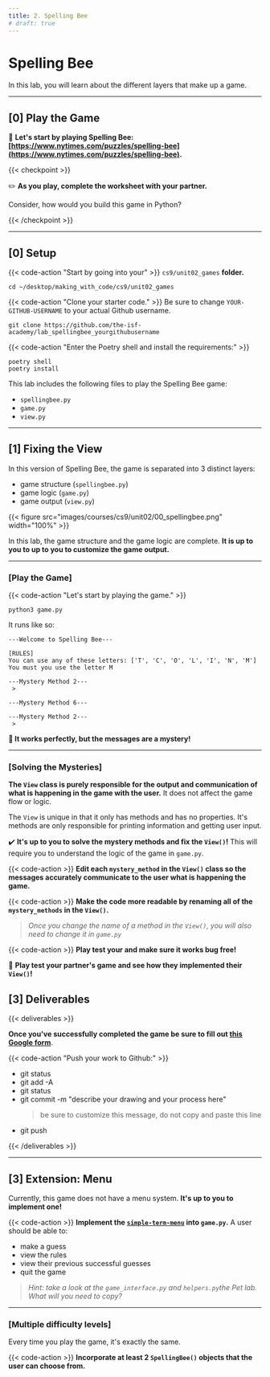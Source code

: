 ```yaml
---
title: 2. Spelling Bee
# draft: true
---
```


# Spelling Bee

In this lab, you will learn about the different layers that make up a game.

---

## [0] Play the Game



👾 **Let's start by playing Spelling Bee: [https://www.nytimes.com/puzzles/spelling-bee](https://www.nytimes.com/puzzles/spelling-bee).**

{{< checkpoint >}}

✏️ **As you play, complete the worksheet with your partner.** 

Consider, how would you build this game in Python?

{{< /checkpoint >}}

---

## [0] Setup

{{< code-action "Start by going into your" >}} `cs9/unit02_games` **folder.**
```shell
cd ~/desktop/making_with_code/cs9/unit02_games
```

{{< code-action "Clone your starter code." >}} Be sure to change `YOUR-GITHUB-USERNAME` to your actual Github username.
```shell
git clone https://github.com/the-isf-academy/lab_spellingbee_yourgithubusername
```


{{< code-action "Enter the Poetry shell and install the requirements:" >}}
```shell
poetry shell
poetry install
```

This lab includes the following files to play the Spelling Bee game:
- `spellingbee.py`
- `game.py`
- `view.py`

---

## [1] Fixing the View 

In this version of Spelling Bee, the game is separated into 3 distinct layers:
- game structure (`spellingbee.py`)
- game logic (`game.py`)
- game output (`view.py`)

{{< figure src="images/courses/cs9/unit02/00_spellingbee.png" width="100%" >}}

In this lab, the game structure and the game logic are complete. **It is up to you to up to you to customize the game output.**

---

### [Play the Game]

{{< code-action "Let's start by playing the game." >}} 

```shell
python3 game.py
```

It runs like so:
```shell 
---Welcome to Spelling Bee---

[RULES]
You can use any of these letters: ['T', 'C', 'O', 'L', 'I', 'N', 'M']
You must you use the letter M

---Mystery Method 2---
 > 

---Mystery Method 6---

---Mystery Method 2---
 > 
```

**🤔 It works perfectly, but the messages are a mystery!**

---

### [Solving the Mysteries]

**The `View` class is purely responsible for the output and communication of what is happening in the game with the user.** It does not affect the game flow or logic. 

The `View` is unique in that it only has methods and has no properties. It's methods are only responsible for printing information and getting user input. 

✔️ **It's up to you to solve the mystery methods and fix the `View()`!** This will require you to understand the logic of the game in `game.py`. 

{{< code-action >}} **Edit each `mystery_method` in the `View()` class so the messages accurately communicate to the user what is happening the game.** 

{{< code-action >}} **Make the code more readable by renaming all of the `mystery_methods` in the `View()`.** 
> *Once you change the name of a method in the `View()`, you will also need to change it in `game.py`*

{{< code-action >}} **Play test your and make sure it works bug free!** 

👾 **Play test your partner's game and see how they implemented their `View()`!** 


## [3] Deliverables


{{< deliverables  >}}

**Once you've successfully completed the game be sure to fill out [this Google form](https://docs.google.com/forms/d/e/1FAIpQLScul5QUTuRN2MQUlX2rwvpCnxARWolbrP3R045kwjUsNXuN3g/viewform?usp=sf_link)**.


{{< code-action "Push your work to Github:" >}}
- git status
- git add -A
- git status
- git commit -m "describe your drawing and your process here"
  > be sure to customize this message, do not copy and paste this line
- git push

{{< /deliverables >}}


---

## [3] Extension: Menu


Currently, this game does not have a menu system. **It's up to you to implement one!**


{{< code-action >}} **Implement the [`simple-term-menu`](https://pypi.org/project/simple-term-menu/) into `game.py`.** A user should be able to:

- make a guess
- view the rules 
- view their previous successful guesses
- quit the game

> *Hint: take a look at the `game_interface.py` and `helpers.py`the Pet lab. What will you need to copy?*

---

### [Multiple difficulty levels]

Every time you play the game, it's exactly the same. 

{{< code-action >}} **Incorporate at least 2 `SpellingBee()` objects that the user can choose from.** 







